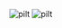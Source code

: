 ![pilt](https://github.com/user-attachments/assets/6560bc1d-aa8b-46ad-a3d2-09040bf2b2d3)
![pilt](https://github.com/user-attachments/assets/206b0fc8-13c0-48d4-a22c-6776c66e9e18)
